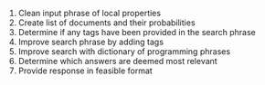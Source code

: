 1. Clean input phrase of local properties
2. Create list of documents and their probabilities
3. Determine if any tags have been provided in the search phrase
4. Improve search phrase by adding tags
5. Improve search with dictionary of programming phrases
6. Determine which answers are deemed most relevant
7. Provide response in feasible format